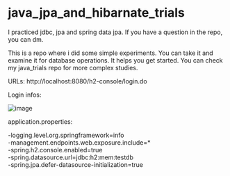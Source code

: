 # java_jpa_and_hibarnate_trials

I practiced jdbc, jpa and spring data jpa. If you have a question in the repo, you can dm.

This is a repo where i did some simple experiments. You can take it and examine it for database operations. It helps you get started. You can check my java_trials repo for more complex studies.

URLs:
http://localhost:8080/h2-console/login.do

Login infos:

![image](https://github.com/fatihmaskaraoglu/java_jpa_and_hibarnate_trials/assets/8976615/acf35393-bbd4-4b12-aad5-b5b0a343cbaa)




application.properties:

-logging.level.org.springframework=info<br />
-management.endpoints.web.exposure.include=*<br />
-spring.h2.console.enabled=true<br />
-spring.datasource.url=jdbc:h2:mem:testdb<br />
-spring.jpa.defer-datasource-initialization=true<br />

